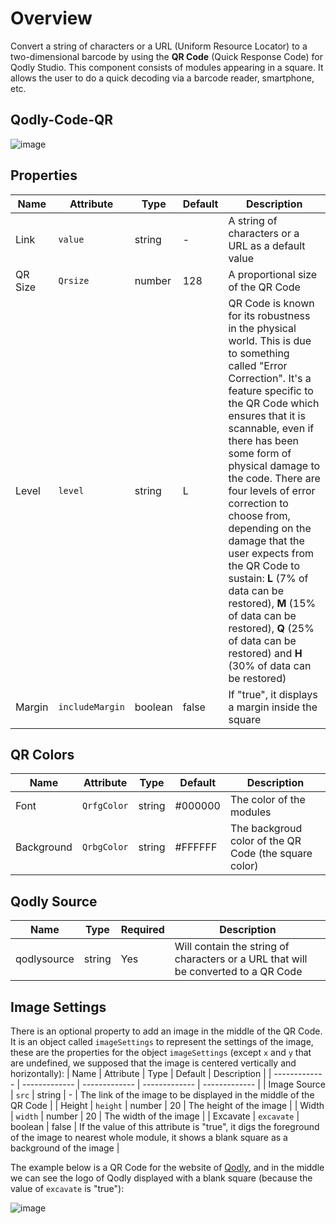 # Overview

Convert a string of characters or a URL (Uniform Resource Locator) to a two-dimensional barcode by using the **QR Code** (Quick Response Code) for Qodly Studio. This component consists of modules appearing in a square. It allows the user to do a quick decoding via a barcode reader, smartphone, etc.

## Qodly-Code-QR

![image](https://github.com/almostafanahas/qodly-Code-QR/assets/66624970/9f685832-661a-4604-b656-7033fde968dc)

## Properties

|   Name   |   Attribute   |   Type   |   Default   |   Description   |
| ------------- | ------------- | ------------- | ------------- | ------------- |
|   Link   |   `value`   |   string   |   -   |   A string of characters or a URL as a default value   |
|   QR Size   |   `Qrsize`   |   number   |   128   |   A proportional size of the QR Code   |
|   Level   |   `level`   |   string   |   L   |   QR Code is known for its robustness in the physical world. This is due to something called "Error Correction". It's a feature specific to the QR Code which ensures that it is scannable, even if there has been some form of physical damage to the code. There are four levels of error correction to choose from, depending on the damage that the user expects from the QR Code to sustain: **L** (7% of data can be restored), **M** (15% of data can be restored), **Q** (25% of data can be restored) and **H** (30% of data can be restored)   |
|   Margin   |   `includeMargin`   |   boolean   |   false   |   If "true", it displays a margin inside the square   |

## QR Colors

|   Name   |   Attribute   |   Type   |   Default   |   Description   |
| ------------- | ------------- | ------------- | ------------- | ------------- |
|   Font   |   `QrfgColor`   |   string   |   #000000   |   The color of the modules   |
|   Background   |   `QrbgColor`   |   string   |   #FFFFFF   |   The backgroud color of the QR Code (the square color) |

## Qodly Source

|   Name   |   Type   |   Required   |   Description   |
| ------------- | ------------- | ------------- | ------------- |
|   qodlysource   |   string   |   Yes   |   Will contain the string of characters or a URL that will be converted to a QR Code  |

## Image Settings

There is an optional property to add an image in the middle of the QR Code. It is an object called `imageSettings` to represent the settings of the image, these are the properties for the object `imageSettings` (except `x` and `y` that are undefined, we supposed that the image is centered vertically and horizontally):
|   Name   |   Attribute   |   Type   |   Default   |   Description   |
| ------------- | ------------- | ------------- | ------------- | ------------- |
|   Image Source   |   `src`   |   string   |   -   |   The link of the image to be displayed in the middle of the QR Code   |
|   Height   |   `height`   |   number   |   20   |   The height of the image   |
|   Width   |   `width`   |   number   |   20   |   The width of the image   |
|   Excavate   |   `excavate`   |   boolean   |   false   |  If the value of this attribute is "true", it digs the foreground of the image to nearest whole module, it shows a blank square as a background of the image  |

The example below is a QR Code for the website of [Qodly](https://www.qodly.com/), and in the middle we can see the logo of Qodly displayed with a blank square (because the value of `excavate` is "true"):

![image](https://github.com/almostafanahas/qodly-Code-QR/assets/66624970/72ec31ae-886c-424f-bef2-847a03f50854)
